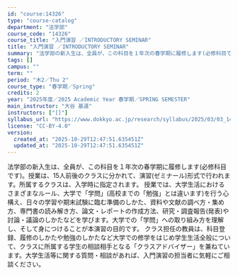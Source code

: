 ```yaml
---
id: "course:14326"
type: "course-catalog"
department: "法学部"
course_code: "14326"
course_title: "入門演習 ／INTRODUCTORY SEMINAR"
title: "入門演習 ／INTRODUCTORY SEMINAR"
summary: "法学部の新入生は、全員が、この科目を１年次の春学期に履修します(必修科目です)。授業は、15人前後のクラスに分かれて、演習(ゼミナール)形式で行われます。所属するクラスは、入学時に指定されます。 授業では、大学生活におけるさまざまなルール、…"
tags: []
campus: ""
term: ""
period: "木2／Thu 2"
course_type: "春学期／Spring"
credits: 2
year: "2025年度／2025 Academic Year 春学期／SPRING SEMESTER"
main_instructor: "大谷 基道"
instructors: ["[]"]
syllabus_url: "https://www.dokkyo.ac.jp/research/syllabus/2025/03/03_14326_ja_JP.html"
license: "CC-BY-4.0"
version:
  created_at: "2025-10-29T12:47:51.635451Z"
  updated_at: "2025-10-29T12:47:51.635451Z"
---
```

法学部の新入生は、全員が、この科目を１年次の春学期に履修します(必修科目です)。授業は、15人前後のクラスに分かれて、演習(ゼミナール)形式で行われます。所属するクラスは、入学時に指定されます。 授業では、大学生活におけるさまざまなルール、大学で「学問」(高校までの「勉強」とは違います)を行う心構え、日々の学習や期末試験に臨む準備のしかた、資料や文献の調べ方・集め方、専門書の読み解き方、論文・レポートの作成方法、研究・調査報告(発表)や討論・議論のしかたなどを学びます。大学での「学問」への取り組み方を理解し、そして身につけることが本演習の目的です。 クラス担任の教員は、科目登録、履修のしかたや勉強のしかたなど大学での修学をはじめ学生生活全般について、クラスに所属する学生の相談相手となる「クラスアドバイザー」を兼ねています。大学生活等に関する質問・相談があれば、入門演習の担当者に気軽にご相談ください。
